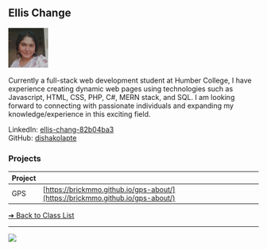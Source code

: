 <style>@import url("//readme.codeadam.ca/readme.css");</style>

## Ellis Change

![Ellis Change](../images/dishakolapte.png)

Currently a full-stack web development student at Humber College, I have experience creating dynamic web pages using technologies such as Javascript, HTML, CSS, PHP, C#, MERN stack, and SQL. I am looking forward to connecting with passionate individuals and expanding my knowledge/experience in this exciting field.

LinkedIn: [ellis-chang-82b04ba3](https://www.linkedin.com/in/disha-kolapate-937997216/)  
GitHub: [dishakolapte](https://github.com/DishaKolapte)

### Projects

| Project |                                                                                |
| ------- | ------------------------------------------------------------------------------ |
| GPS     | [https://brickmmo.github.io/gps-about/](https://brickmmo.github.io/gps-about/) |

[&#10132; Back to Class List](/)

---

<a href="https://brickmmo.com">
<img src="https://brickmmo.com/images/brickmmo-logo-horizontal.jpg" width="100">
</a>
